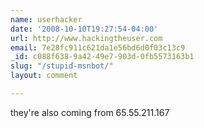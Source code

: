 ```yaml
---
name: userhacker
date: '2008-10-10T19:27:54-04:00'
url: http://www.hackingtheuser.com
email: 7e28fc911c621da1e56bd6d0f03c13c9
_id: c088f638-9a42-49e7-903d-0fb5573163b1
slug: "/stupid-msnbot/"
layout: comment

---
```


they're also coming from 65.55.211.167

